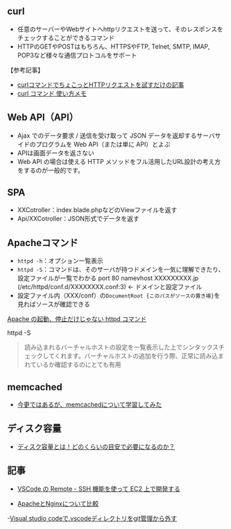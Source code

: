## curl
- 任意のサーバーやWebサイトへhttpリクエストを送って、そのレスポンスをチェックすることができるコマンド
- HTTPのGETやPOSTはもちろん、HTTPSやFTP, Telnet, SMTP, IMAP, POP3など様々な通信プロトコルをサポート

【参考記事】
- [curlコマンドでちょこっとHTTPリクエストを試すだけの記事](https://qiita.com/akane_kato/items/34b408336f4ec372b139)
- [curl コマンド 使い方メモ](https://qiita.com/yasuhiroki/items/a569d3371a66e365316f)

## Web API（API）
- Ajax でのデータ要求 / 送信を受け取って JSON データを返却するサーバサイドのプログラムを Web API（または単に API）とよぶ
- APIは画面データを返さない
- Web API の場合は使える HTTP メソッドをフル活用したURL設計の考え方をするのが一般的です。

## SPA

- XXCotroller：index.blade.phpなどのViewファイルを返す
- Api/XXCotroller：JSON形式でデータを返す

## Apacheコマンド

- `httpd -h`：オプション一覧表示
- `httpd -S`：コマンドは、そのサーバが持つドメインを一気に理解できたり、設定ファイルが一覧でわかる
port 80 namevhost XXXXXXXXX.jp (/etc/httpd/conf.d/XXXXXXXX.conf:3) ← ドメインと設定ファイル
- 設定ファイル内（XXX/conf）の`DocumentRoot {このパスがソースの置き場}`を見ればソースが確認できる

[Apache の起動、停止だけじゃない httpd コマンド](http://bashalog.c-brains.jp/10/01/27-140150.php)

httpd -S
>読み込まれるバーチャルホストの設定を一覧表示した上でシンタックスチェックしてくれます。バーチャルホストの追加を行う際、正常に読み込まれているか確認するのにとても有用

## memcached
- [今更ではあるが、memcachedについて学習してみた](https://qiita.com/juve_534/items/54f7732641a406f31b55)

## ディスク容量
- [ディスク容量とは！どのくらいの目安で必要になるのか？](https://www.nkshopping.biz/index.php?%E3%83%87%E3%82%A3%E3%82%B9%E3%82%AF%E5%AE%B9%E9%87%8F%E3%81%A8%E3%81%AF)
## 記事
- [VSCode の Remote - SSH 機能を使って EC2 上で開発する](https://blog.serverworks.co.jp/tech/2020/02/20/vscode-remote-ssh/)

- [ApacheとNginxについて比較](https://qiita.com/kamihork/items/49e2a363da7d840a4149)

-[Visual studio codeで.vscodeディレクトリをgit管理から外す](https://qiita.com/EngTks/items/a4f875956f0b087668f6)